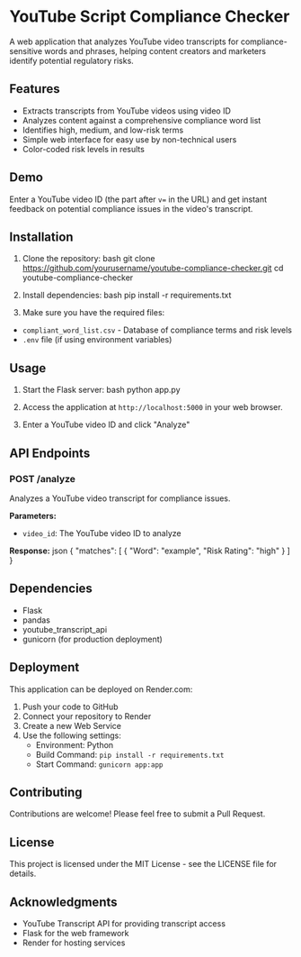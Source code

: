 # YouTube Script Compliance Checker

A web application that analyzes YouTube video transcripts for compliance-sensitive words and phrases, helping content creators and marketers identify potential regulatory risks.

## Features

- Extracts transcripts from YouTube videos using video ID
- Analyzes content against a comprehensive compliance word list
- Identifies high, medium, and low-risk terms
- Simple web interface for easy use by non-technical users
- Color-coded risk levels in results

## Demo

Enter a YouTube video ID (the part after `v=` in the URL) and get instant feedback on potential compliance issues in the video's transcript.

## Installation

1. Clone the repository: 
bash
git clone https://github.com/yourusername/youtube-compliance-checker.git
cd youtube-compliance-checker

2. Install dependencies:
bash
pip install -r requirements.txt


3. Make sure you have the required files:
- `compliant_word_list.csv` - Database of compliance terms and risk levels
- `.env` file (if using environment variables)

## Usage

1. Start the Flask server:
bash
python app.py

2. Access the application at `http://localhost:5000` in your web browser.


3. Enter a YouTube video ID and click "Analyze"

## API Endpoints

### POST /analyze
Analyzes a YouTube video transcript for compliance issues.

**Parameters:**
- `video_id`: The YouTube video ID to analyze

**Response:**
json
{
"matches": [
{
"Word": "example",
"Risk Rating": "high"
}
]
}

## Dependencies

- Flask
- pandas
- youtube_transcript_api
- gunicorn (for production deployment)

## Deployment

This application can be deployed on Render.com:

1. Push your code to GitHub
2. Connect your repository to Render
3. Create a new Web Service
4. Use the following settings:
   - Environment: Python
   - Build Command: `pip install -r requirements.txt`
   - Start Command: `gunicorn app:app`

## Contributing

Contributions are welcome! Please feel free to submit a Pull Request.

## License

This project is licensed under the MIT License - see the LICENSE file for details.

## Acknowledgments

- YouTube Transcript API for providing transcript access
- Flask for the web framework
- Render for hosting services
